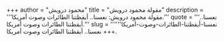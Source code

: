 +++
author = "محمود درويش"
title = "مقولة محمود درويش"
description = '''مقولة محمود درويش: نعسنا.. أيقظتنا الطائرات وصوت أمريكا.'''
quote = '''نعسنا.. أيقظتنا الطائرات وصوت أمريكا.'''
slug = '''نعسنا-أيقظتنا-الطائرات-وصوت-أمريكا'''
+++
نعسنا.. أيقظتنا الطائرات وصوت أمريكا.
